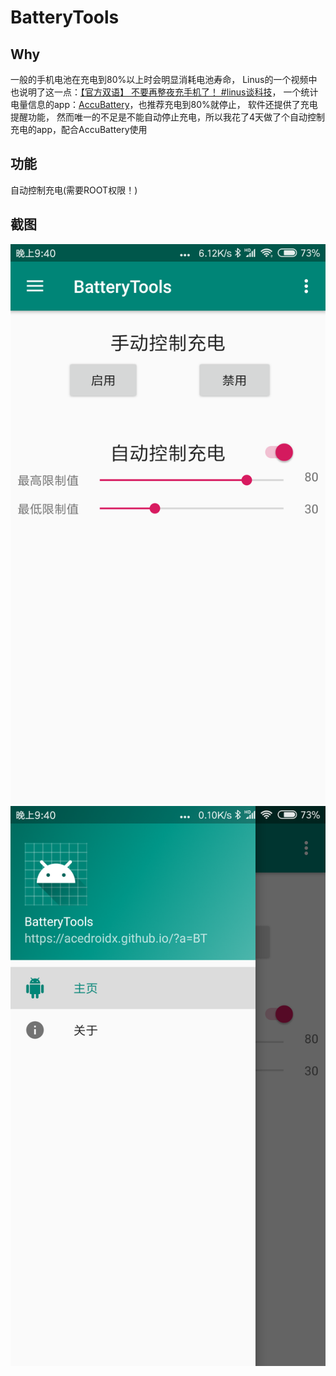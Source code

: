 # BatteryTools
## Why
一般的手机电池在充电到80%以上时会明显消耗电池寿命，
Linus的一个视频中也说明了这一点：[【官方双语】 不要再整夜充手机了！ #linus谈科技](https://www.bilibili.com/video/av23302868)，
一个统计电量信息的app：[AccuBattery](https://play.google.com/store/apps/details?id=com.digibites.accubattery)，也推荐充电到80%就停止，
软件还提供了充电提醒功能，
然而唯一的不足是不能自动停止充电，所以我花了4天做了个自动控制充电的app，配合AccuBattery使用
## 功能
自动控制充电(需要ROOT权限！)
## 截图
![图1](https://github.com/AceDroidX/BatteryTools/raw/master/pic/1.png)
![图2](https://github.com/AceDroidX/BatteryTools/raw/master/pic/2.png)